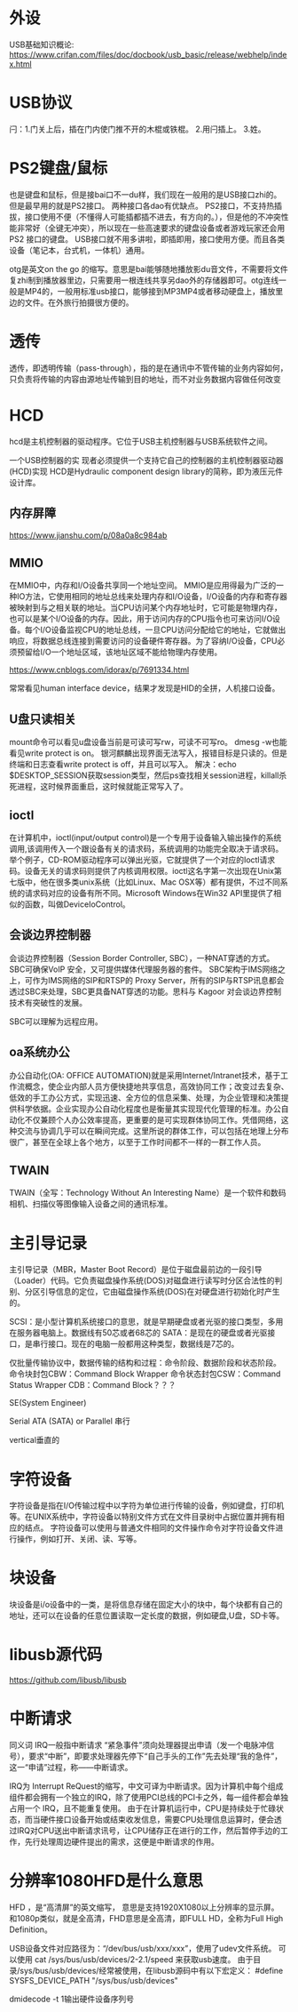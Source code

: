 # 外设
USB基础知识概论: https://www.crifan.com/files/doc/docbook/usb_basic/release/webhelp/index.html

# USB协议

闩：1.门关上后，插在门内使门推不开的木棍或铁棍。 2.用闩插上。 3.姓。

# PS2键盘/鼠标
也是键盘和鼠标，但是接bai口不一du样，我们现在一般用的是USB接口zhi的。但是最早用的就是PS2接口。
两种接口各dao有优缺点。
PS2接口，不支持热插拔，接口使用不便（不懂得人可能插都插不进去，有方向的。），但是他的不冲突性能非常好（全键无冲突），所以现在一些高速要求的键盘设备或者游戏玩家还会用PS2 接口的键盘。
USB接口就不用多讲啦，即插即用，接口使用方便。而且各类设备（笔记本，台式机，一体机）通用。

otg是英文on the go 的缩写。意思是bai能够随地播放影du音文件，不需要将文件复zhi制到播放器里边，只需要用一根连线共享另dao外的存储器即可。otg连线一般是MP4的，一般用标准usb接口，能够接到MP3MP4或者移动硬盘上，播放里边的文件。在外旅行拍摄很方便的。

# 透传
透传，即透明传输（pass-through），指的是在通讯中不管传输的业务内容如何，只负责将传输的内容由源地址传输到目的地址，而不对业务数据内容做任何改变

# HCD
hcd是主机控制器的驱动程序。它位于USB主机控制器与USB系统软件之间。

一个USB控制器的实
现者必须提供一个支持它自己的控制器的主机控制器驱动器(HCD)实现
HCD是Hydraulic component design library的简称，即为液压元件设计库。

## 内存屏障
https://www.jianshu.com/p/08a0a8c984ab

## MMIO
在MMIO中，内存和I/O设备共享同一个地址空间。 MMIO是应用得最为广泛的一种IO方法，它使用相同的地址总线来处理内存和I/O设备，I/O设备的内存和寄存器被映射到与之相关联的地址。当CPU访问某个内存地址时，它可能是物理内存，也可以是某个I/O设备的内存。因此，用于访问内存的CPU指令也可来访问I/O设备。每个I/O设备监视CPU的地址总线，一旦CPU访问分配给它的地址，它就做出响应，将数据总线连接到需要访问的设备硬件寄存器。为了容纳I/O设备，CPU必须预留给I/O一个地址区域，该地址区域不能给物理内存使用。

https://www.cnblogs.com/idorax/p/7691334.html


常常看见human interface device，结果才发现是HID的全拼，人机接口设备。

## U盘只读相关
mount命令可以看见u盘设备当前是可读可写rw，可读不可写ro。
dmesg -w也能看见write protect is on。
银河麒麟出现界面无法写入，报错目标是只读的。但是终端和日志查看write protect is off，并且可以写入。
解决：echo $DESKTOP_SESSION获取session类型，然后ps查找相关session进程，killall杀死进程，这时候界面重启，这时候就能正常写入了。

## ioctl
在计算机中，ioctl(input/output control)是一个专用于设备输入输出操作的系统调用,该调用传入一个跟设备有关的请求码，系统调用的功能完全取决于请求码。举个例子，CD-ROM驱动程序可以弹出光驱，它就提供了一个对应的Ioctl请求码。设备无关的请求码则提供了内核调用权限。ioctl这名字第一次出现在Unix第七版中，他在很多类unix系统（比如Linux、Mac OSX等）都有提供，不过不同系统的请求码对应的设备有所不同。Microsoft Windows在Win32 API里提供了相似的函数，叫做DeviceIoControl。

## 会谈边界控制器
会谈边界控制器（Session Border Controller, SBC），一种NAT穿透的方式。SBC可确保VoIP 安全，又可提供媒体代理服务器的套件。
SBC架构于IMS网络之上，可作为IMS网络的SIP和RTSP的 Proxy Server，所有的SIP与RTSP讯息都会透过SBC来处理，SBC更具备NAT穿透的功能。思科与 Kagoor 对会谈边界控制技术有突破性的发展。

SBC可以理解为远程应用。

## oa系统办公
办公自动化(OA: OFFICE AUTOMATION)就是采用Internet/Intranet技术，基于工作流概念，使企业内部人员方便快捷地共享信息，高效协同工作；改变过去复杂、低效的手工办公方式，实现迅速、全方位的信息采集、处理，为企业管理和决策提供科学依据。企业实现办公自动化程度也是衡量其实现现代化管理的标准。办公自动化不仅兼顾个人办公效率提高，更重要的是可实现群体协同工作。凭借网络，这种交流与协调几乎可以在瞬间完成。这里所说的群体工作，可以包括在地理上分布很广，甚至在全球上各个地方，以至于工作时间都不一样的一群工作人员。

## TWAIN
TWAIN（全写：Technology Without An Interesting Name）是一个软件和数码相机、扫描仪等图像输入设备之间的通讯标准。


# 主引导记录
主引导记录（MBR，Master Boot Record）是位于磁盘最前边的一段引导（Loader）代码。它负责磁盘操作系统(DOS)对磁盘进行读写时分区合法性的判别、分区引导信息的定位，它由磁盘操作系统(DOS)在对硬盘进行初始化时产生的。



SCSI：是小型计算机系统接口的意思，就是早期硬盘或者光驱的接口类型，多用在服务器电脑上。数据线有50芯或者68芯的
SATA：是现在的硬盘或者光驱接口，是串行接口。现在的电脑一般都用这种类型，数据线是7芯的。


仅批量传输协议中，数据传输的结构和过程：命令阶段、数据阶段和状态阶段。
命令块封包CBW：Command Block Wrapper
命令状态封包CSW：Command Status Wrapper
CDB：Command Block？？？





SE(System Engineer)








Serial ATA (SATA) or Parallel
串行

vertical垂直的

# 字符设备
字符设备是指在I/O传输过程中以字符为单位进行传输的设备，例如键盘，打印机等。在UNIX系统中，字符设备以特别文件方式在文件目录树中占据位置并拥有相应的结点。
字符设备可以使用与普通文件相同的文件操作命令对字符设备文件进行操作，例如打开、关闭、读、写等。

# 块设备
块设备是i/o设备中的一类，是将信息存储在固定大小的块中，每个块都有自己的地址，还可以在设备的任意位置读取一定长度的数据，例如硬盘,U盘，SD卡等。

# libusb源代码
https://github.com/libusb/libusb

# 中断请求
同义词 IRQ一般指中断请求
“紧急事件”须向处理器提出申请（发一个电脉冲信号），要求“中断”，即要求处理器先停下“自己手头的工作”先去处理“我的急件”，这一“申请”过程，称——中断请求。

IRQ为 Interrupt ReQuest的缩写，中文可译为中断请求。因为计算机中每个组成组件都会拥有一个独立的IRQ，除了使用PCI总线的PCI卡之外，每一组件都会单独占用一个 IRQ，且不能重复使用。
由于在计算机运行中，CPU是持续处于忙碌状态，而当硬件接口设备开始或结束收发信息，需要CPU处理信息运算时，便会透过IRQ对CPU送出中断请求讯号，让CPU储存正在进行的工作，然后暂停手边的工作，先行处理周边硬件提出的需求，这便是中断请求的作用。

# 分辨率1080HFD是什么意思
HFD ，是“高清屏”的英文缩写， 意思是支持1920X1080以上分辨率的显示屏。
和1080p类似，就是全高清，FHD意思是全高清，即FULL HD，全称为Full High Definition。



USB设备文件对应路径为：“/dev/bus/usb/xxx/xxx”，使用了udev文件系统。
可以使用 cat /sys/bus/usb/devices/2-2.1/speed 来获取usb速度。
由于目录/sys/bus/usb/devices/经常被使用，在libusb源码中有以下宏定义：
#define SYSFS_DEVICE_PATH "/sys/bus/usb/devices"

dmidecode -t 1输出硬件设备序列号



